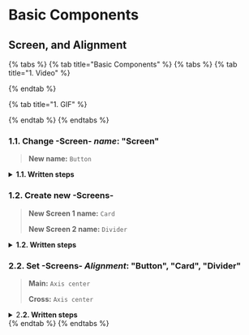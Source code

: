 # Basic Components

## Screen, and Alignment

{% tabs %}
{% tab title="Basic Components" %}
{% tabs %}
{% tab title="1. Video" %}

{% endtab %}

{% tab title="1. GIF" %}

{% endtab %}
{% endtabs %}



### **1.1.** Change -Screen- _name_: "Screen"

> &#x20;**New name:** `Button`

<details>

<summary><strong>1.1. Written steps</strong></summary>

#### -Inside the Screen's _**Properties Panel**_-

#### **\[Click] the current name of the Screen and type the new one**:

* The name is located at the top of the panel, above of the _Style_ toggle.
* The new name should not contain any spaces or special characters.
* The name will be updated in the _Element Tree_ after you have \[clicked] away.

</details>



### **1.2.** Create new -Screens-

> **New Screen 1 name:** `Card`
>
> **New Screen 2 name:** `Divider`

<details>

<summary><strong>1.2. Written steps</strong></summary>

#### -Inside the _**Element Tree**_-

#### **A. \[Click]** **the **_**Create new screen button**_**:**

* The button is located at the top of the panel, above of the _Elements_ _icons_.

#### **B. \[Type] the name of the new Screen:**

* The new name should not have any spaces or special characters.
* The name will be updated in the _Element Tree_ after you have \[clicked] away.

</details>



### 2.2. Set -Screens- _Alignment_: "Button", "Card", "Divider"

> **Main:** `Axis center`
>
> **Cross:** `Axis center`

<details>

<summary>2<strong>.2. Written steps</strong></summary>

#### &#x20;- Inside each of the Screens' _**Properties Panel**_-

#### **A. \[Click]** **the **_**Main** Axis center_ **button,** inside the Alignment section_:_

* In the Top-Down first row of buttons, choose the Left-to-right second one.
* The items are packed  to each other toward the center.

#### **B. \[Click]** **the **_**Cross** Axis center_ **button,** inside the Alignment section_:_

* In the Top-Down second row of buttons, choose the Left-to-right second one.
* The items are packed  to each other toward the center.

</details>
{% endtab %}
{% endtabs %}

